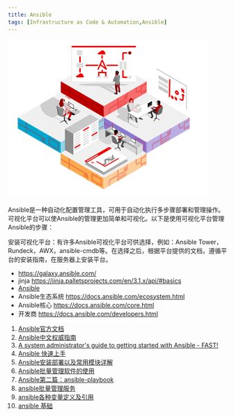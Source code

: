 ```yaml
---
title: Ansible
tags: [Infrastructure as Code & Automation,Ansible]
---
```


![1682902674876](image/README/1682902674876.png)

Ansible是一种自动化配置管理工具，可用于自动化执行多步骤部署和管理操作。可视化平台可以使Ansible的管理更加简单和可视化。以下是使用可视化平台管理Ansible的步骤：

安装可视化平台：有许多Ansible可视化平台可供选择，例如：Ansible Tower，Rundeck，AWX，ansible-cmdb等。在选择之后，根据平台提供的文档，遵循平台的安装指南，在服务器上安装平台。









- https://galaxy.ansible.com/
- jinja https://jinja.palletsprojects.com/en/3.1.x/api/#basics
- [Ansible](https://github.com/ansible/ansible)
- Ansible生态系统   https://docs.ansible.com/ecosystem.html
- Ansible核心      https://docs.ansible.com/core.html
- 开发商           https://docs.ansible.com/developers.html
1. [Ansible官方文档](https://docs.ansible.com/ansible/latest/)
2. [Ansible中文权威指南](http://www.ansible.com.cn/index.html)
3. [A system administrator's guide to getting started with Ansible - FAST!](https://www.redhat.com/en/blog/system-administrators-guide-getting-started-ansible-fast)
5. [Ansible 快速上手](http://www.ttlsa.com/ansible/hands-on-with-ansible/)
6. [Ansible安装部署以及常用模块详解](https://www.cnblogs.com/easonscx/p/10622781.html)
7. [Ansible批量管理软件的使用](https://www.cnblogs.com/woaiyunwei/p/13140429.html)
8. [Ansible第二篇：ansible-playbook](https://www.jianshu.com/p/171578692c94)
9. [ansible批量管理服务](https://www.cnblogs.com/yjiu1990/p/10508643.html)
10. [ansible各种变量定义及引用](https://www.cnblogs.com/deny/p/12394956.html)
11. [ansible 基础](https://www.cnblogs.com/keme/p/11351611.html)

